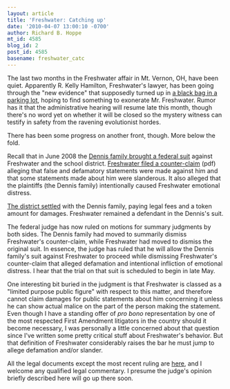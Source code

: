 ```yaml
---
layout: article
title: 'Freshwater: Catching up'
date: '2010-04-07 13:00:10 -0700'
author: Richard B. Hoppe
mt_id: 4585
blog_id: 2
post_id: 4585
basename: freshwater_catc
---
```

The last two months in the Freshwater affair in Mt. Vernon, OH, have been quiet.  Apparently R. Kelly Hamilton, Freshwater's lawyer, has been going through the "new evidence" that supposedly turned up in [a black bag in a parking lot](http://pandasthumb.org/archives/2010/02/freshwater-the-1.html), hoping to find something to exonerate Mr. Freshwater.  Rumor has it that the administrative hearing will resume late this month, though there's no word yet on whether it will be closed so the mystery witness can testify in safety from the ravening evolutionist hordes.

There has been some progress on another front, though.  More below the fold.

Recall that in June 2008 the [Dennis family brought a federal suit](http://ncse.com/creationism/legal/doe-v-freshwater-mv) against Freshwater and the school district.  [Freshwater filed a counter-claim](http://ncse.com/webfm_send/1076) (pdf) alleging that false and defamatory statements were made against him and that some statements made about him were slanderous.  It also alleged that the plaintiffs (the Dennis family) intentionally caused Freshwater emotional distress.

[The district settled](http://ncse.com/webfm_send/1252) with the Dennis family, paying legal fees and a token amount for damages.  Freshwater remained a defendant in the Dennis's suit.

The federal judge has now ruled on motions for summary judgments by both sides.  The Dennis family had moved to summarily dismiss Freshwater's counter-claim, while Freshwater had moved to dismiss the original suit.  In essence, the judge has ruled that he will allow the Dennis family's suit against Freshwater to proceed while dismissing Freshwater's counter-claim that alleged defamation and intentional infliction of emotional distress.  I hear that the trial on that suit is scheduled to begin in late May.

One interesting bit buried in the judgment is that Freshwater is classed as a "limited purpose public figure" with respect to this matter, and therefore cannot claim damages for public statements about him concerning it unless he can show actual malice on the part of the person making the statement.  Even though I have a standing offer of _pro bono_ representation by one of the most respected First Amendment litigators in the country should it become necessary, I was personally a little concerned about that question since I've written some pretty critical stuff about Freshwater's behavior.  But that definition of Freshwater considerably raises the bar he must jump to allege defamation and/or slander.

All the legal documents except the most recent ruling are [here](http://ncse.com/creationism/legal/doe-v-freshwater-mv), and I welcome any qualified legal commentary.  I presume the judge's opinion briefly described here will go up there soon.
